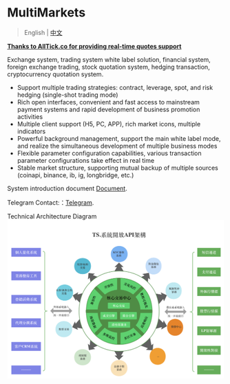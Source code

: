 # MultiMarkets 

> English | [中文](https://github.com/CTradeExchange/.github/blob/master/profile/README_zh.md)

**[Thanks to AllTick.co for providing real-time quotes support](https://github.com/alltick)**

Exchange system, trading system white label solution, financial system, foreign exchange trading, stock quotation system, hedging transaction, cryptocurrency quotation system.

- Support multiple trading strategies: contract, leverage, spot, and risk hedging (single-shot trading mode)
- Rich open interfaces, convenient and fast access to mainstream payment systems and rapid development of business promotion activities
- Multiple client support (H5, PC, APP), rich market icons, multiple indicators
- Powerful background management, support the main white label mode, and realize the simultaneous development of multiple business modes
- Flexible parameter configuration capabilities, various transaction parameter configurations take effect in real time
- Stable market structure, supporting mutual backup of multiple sources (coinapi, binance, ib, ig, longbridge, etc.)

System introduction document [Document](https://github.com/CTradeExchange/docs).

Telegram Contact:：[Telegram](https://t.me/Nana_support).

Technical Architecture Diagram
![Diagram](https://github.com/CTradeExchange/.github/blob/master/profile/architecture.png)
